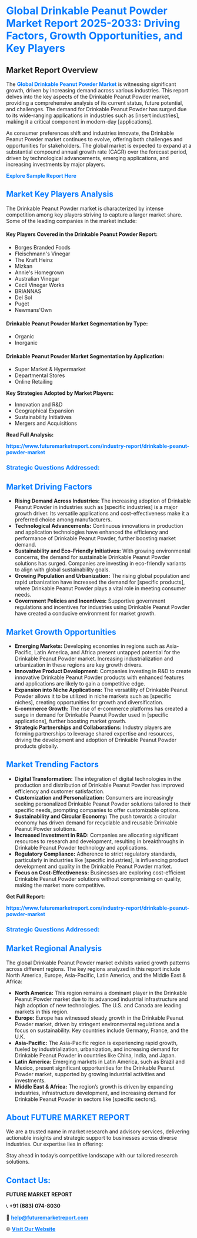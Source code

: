 <h1 style="color: #007BFF;">Global Drinkable Peanut Powder Market Report 2025-2033: Driving Factors, Growth Opportunities, and Key Players</h1>

<section id="overview">
<h2>Market Report Overview</h2>
<p>The <a href="https://www.futuremarketreport.com/industry-report/drinkable-peanut-powder-market" style="color: #007BFF; text-decoration: none;"><strong>Global Drinkable Peanut Powder Market</strong></a> is witnessing significant growth, driven by increasing demand across various industries. This report delves into the key aspects of the Drinkable Peanut Powder market, providing a comprehensive analysis of its current status, future potential, and challenges. The demand for Drinkable Peanut Powder has surged due to its wide-ranging applications in industries such as [insert industries], making it a critical component in modern-day [applications].</p>
<p>As consumer preferences shift and industries innovate, the Drinkable Peanut Powder market continues to evolve, offering both challenges and opportunities for stakeholders. The global market is expected to expand at a substantial compound annual growth rate (CAGR) over the forecast period, driven by technological advancements, emerging applications, and increasing investments by major players.</p>
</section>

<section id="overview">
<p><a href="https://www.futuremarketreport.com/request-sample/reportId=34471" style="color: #007BFF; text-decoration: none;"><strong>Explore Sample Report Here</strong></a></p>
</section>

<section id="key-players">
<h2 style="color: #007BFF;">Market Key Players Analysis</h2>
<p>The Drinkable Peanut Powder market is characterized by intense competition among key players striving to capture a larger market share. Some of the leading companies in the market include:</p>
<h4>Key Players Covered in the Drinkable Peanut Powder Report:</h4>
<ul><li>Borges Branded Foods</li><li>Fleischmann&#039;s Vinegar</li><li>The Kraft Heinz</li><li>Mizkan</li><li>Annie&#039;s Homegrown</li><li>Australian Vinegar</li><li>Cecil Vinegar Works</li><li>BRIANNAS</li><li>Del Sol</li><li>Puget</li><li>Newmans&#039;Own</li></ul>
<h4>Drinkable Peanut Powder Market Segmentation by Type:</h4>
<ul><li>Organic</li><li>Inorganic</li></ul>

<h4>Drinkable Peanut Powder Market Segmentation by Application:</h4>
<ul><li>Super Market &amp; Hypermarket</li><li>Departmental Stores</li><li>Online Retailing</li></ul>
<p><strong>Key Strategies Adopted by Market Players:</strong></p>
<ul>
<li>Innovation and R&D</li>
<li>Geographical Expansion</li>
<li>Sustainability Initiatives</li>
<li>Mergers and Acquisitions</li>
</ul>
</section>

<section>
<p><strong>Read Full Analysis: </strong></p><a href="https://www.futuremarketreport.com/industry-report/drinkable-peanut-powder-market" style="color: #007BFF; text-decoration: none;"><strong>https://www.futuremarketreport.com/industry-report/drinkable-peanut-powder-market</strong></a>
<h3 style="color: #007BFF;">Strategic Questions Addressed:</h3>
</section>

<section id="driving-factors">
<h2 style="color: #007BFF;">Market Driving Factors</h2>
<ul>
<li><strong>Rising Demand Across Industries:</strong> The increasing adoption of Drinkable Peanut Powder in industries such as [specific industries] is a major growth driver. Its versatile applications and cost-effectiveness make it a preferred choice among manufacturers.</li>
<li><strong>Technological Advancements:</strong> Continuous innovations in production and application technologies have enhanced the efficiency and performance of Drinkable Peanut Powder, further boosting market demand.</li>
<li><strong>Sustainability and Eco-Friendly Initiatives:</strong> With growing environmental concerns, the demand for sustainable Drinkable Peanut Powder solutions has surged. Companies are investing in eco-friendly variants to align with global sustainability goals.</li>
<li><strong>Growing Population and Urbanization:</strong> The rising global population and rapid urbanization have increased the demand for [specific products], where Drinkable Peanut Powder plays a vital role in meeting consumer needs.</li>
<li><strong>Government Policies and Incentives:</strong> Supportive government regulations and incentives for industries using Drinkable Peanut Powder have created a conducive environment for market growth.</li>
</ul>
</section>

<section id="growth-opportunities">
<h2 style="color: #007BFF;">Market Growth Opportunities</h2>
<ul>
<li><strong>Emerging Markets:</strong> Developing economies in regions such as Asia-Pacific, Latin America, and Africa present untapped potential for the Drinkable Peanut Powder market. Increasing industrialization and urbanization in these regions are key growth drivers.</li>
<li><strong>Innovative Product Development:</strong> Companies investing in R&D to create innovative Drinkable Peanut Powder products with enhanced features and applications are likely to gain a competitive edge.</li>
<li><strong>Expansion into Niche Applications:</strong> The versatility of Drinkable Peanut Powder allows it to be utilized in niche markets such as [specific niches], creating opportunities for growth and diversification.</li>
<li><strong>E-commerce Growth:</strong> The rise of e-commerce platforms has created a surge in demand for Drinkable Peanut Powder used in [specific applications], further boosting market growth.</li>
<li><strong>Strategic Partnerships and Collaborations:</strong> Industry players are forming partnerships to leverage shared expertise and resources, driving the development and adoption of Drinkable Peanut Powder products globally.</li>
</ul>
</section>

<section id="trending-factors">
<h2 style="color: #007BFF;">Market Trending Factors</h2>
<ul>
<li><strong>Digital Transformation:</strong> The integration of digital technologies in the production and distribution of Drinkable Peanut Powder has improved efficiency and customer satisfaction.</li>
<li><strong>Customization and Personalization:</strong> Consumers are increasingly seeking personalized Drinkable Peanut Powder solutions tailored to their specific needs, prompting companies to offer customizable options.</li>
<li><strong>Sustainability and Circular Economy:</strong> The push towards a circular economy has driven demand for recyclable and reusable Drinkable Peanut Powder solutions.</li>
<li><strong>Increased Investment in R&D:</strong> Companies are allocating significant resources to research and development, resulting in breakthroughs in Drinkable Peanut Powder technology and applications.</li>
<li><strong>Regulatory Compliance:</strong> Adherence to strict regulatory standards, particularly in industries like [specific industries], is influencing product development and quality in the Drinkable Peanut Powder market.</li>
<li><strong>Focus on Cost-Effectiveness:</strong> Businesses are exploring cost-efficient Drinkable Peanut Powder solutions without compromising on quality, making the market more competitive.</li>
</ul>
</section>

<section>
<p><strong>Get Full Report: </strong></p><a href="https://www.futuremarketreport.com/industry-report/drinkable-peanut-powder-market" style="color: #007BFF; text-decoration: none;"><strong>https://www.futuremarketreport.com/industry-report/drinkable-peanut-powder-market</strong></a>
<h3 style="color: #007BFF;">Strategic Questions Addressed:</h3>
</section>


<section id="regional-analysis">
<h2 style="color: #007BFF;">Market Regional Analysis</h2>
<p>The global Drinkable Peanut Powder market exhibits varied growth patterns across different regions. The key regions analyzed in this report include North America, Europe, Asia-Pacific, Latin America, and the Middle East & Africa:</p>
<ul>
<li><strong>North America:</strong> This region remains a dominant player in the Drinkable Peanut Powder market due to its advanced industrial infrastructure and high adoption of new technologies. The U.S. and Canada are leading markets in this region.</li>
<li><strong>Europe:</strong> Europe has witnessed steady growth in the Drinkable Peanut Powder market, driven by stringent environmental regulations and a focus on sustainability. Key countries include Germany, France, and the U.K.</li>
<li><strong>Asia-Pacific:</strong> The Asia-Pacific region is experiencing rapid growth, fueled by industrialization, urbanization, and increasing demand for Drinkable Peanut Powder in countries like China, India, and Japan.</li>
<li><strong>Latin America:</strong> Emerging markets in Latin America, such as Brazil and Mexico, present significant opportunities for the Drinkable Peanut Powder market, supported by growing industrial activities and investments.</li>
<li><strong>Middle East & Africa:</strong> The region’s growth is driven by expanding industries, infrastructure development, and increasing demand for Drinkable Peanut Powder in sectors like [specific sectors].</li>
</ul>
</section>

<footer>
<h2 style="color: #007BFF;">About FUTURE MARKET REPORT</h2>
<p>We are a trusted name in market research and advisory services, delivering actionable insights and strategic support to businesses across diverse industries. Our expertise lies in offering:</p>

<p>Stay ahead in today’s competitive landscape with our tailored research solutions.</p>

<h2 style="color: #007BFF;">Contact Us:</h2>
<p><strong>FUTURE MARKET REPORT</strong></p>
<p>📞 <strong>+91 (883) 074-8030</strong></p>
<p>📧 <strong><a href="mailto:help@futuremarketreport.com" style="color: #007BFF;">help@futuremarketreport.com</a></strong></p>
<p>🌐 <strong><a href="https://www.futuremarketreport.com/" style="color: #007BFF;">Visit Our Website</a></strong></p>
</footer>